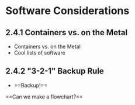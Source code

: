 # Software Considerations
## 2.4.1 Containers vs. on the Metal
- Containers vs. on the Metal
- Cool lists of software
## 2.4.2 "3-2-1" Backup Rule
- ==Backup!==

==Can we make a flowchart?==